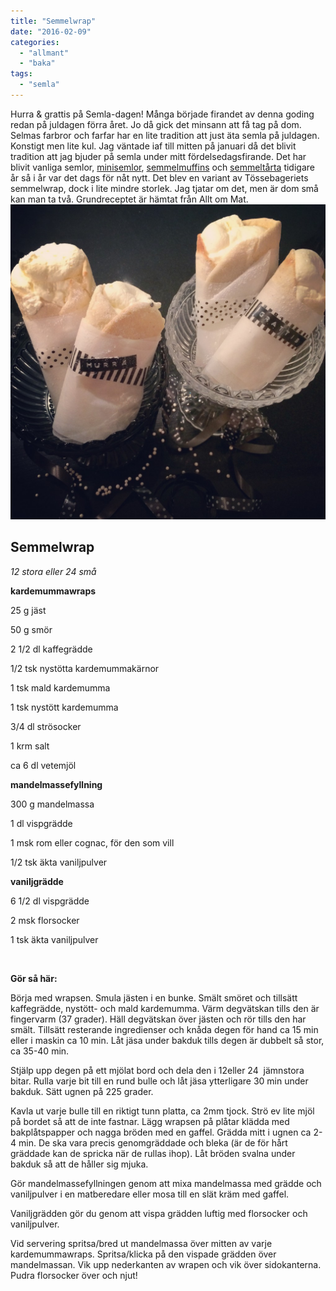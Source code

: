 ```yaml
---
title: "Semmelwrap"
date: "2016-02-09"
categories: 
  - "allmant"
  - "baka"
tags: 
  - "semla"
---
```


Hurra & grattis på Semla-dagen! Många började firandet av denna goding redan på juldagen förra året. Jo då gick det minsann att få tag på dom. Selmas farbror och farfar har en lite tradition att just äta semla på juldagen. Konstigt men lite kul. Jag väntade iaf till mitten på januari då det blivit tradition att jag bjuder på semla under mitt fördelsedagsfirande. Det har blivit vanliga semlor, [minisemlor](http://import.local/2012/02/20/semlor/), [semmelmuffins](http://import.local/2015/02/10/semelmuffins/) och [semmeltårta](http://import.local/2015/01/18/hurra/) tidigare år så i år var det dags för nåt nytt. Det blev en variant av Tössebageriets semmelwrap, dock i lite mindre storlek. Jag tjatar om det, men är dom små kan man ta två. Grundreceptet är hämtat från Allt om Mat.![IMG_0545](/static/img/IMG_0545-1020x1020.jpg)

## **Semmelwrap**

_12 stora eller 24 små_

**kardemummawraps**

25 g jäst

50 g smör

2 1/2 dl kaffegrädde

1/2 tsk nystötta kardemummakärnor

1 tsk mald kardemumma

1 tsk nystött kardemumma

3/4 dl strösocker

1 krm salt

ca 6 dl vetemjöl

**mandelmassefyllning**

300 g mandelmassa

1 dl vispgrädde

1 msk rom eller cognac, för den som vill

1/2 tsk äkta vaniljpulver

**vaniljgrädde**

6 1/2 dl vispgrädde

2 msk florsocker

1 tsk äkta vaniljpulver

 

**Gör så här:**

Börja med wrapsen. Smula jästen i en bunke. Smält smöret och tillsätt kaffegrädde, nystött- och mald kardemumma. Värm degvätskan tills den är fingervarm (37 grader). Häll degvätskan över jästen och rör tills den har smält. Tillsätt resterande ingredienser och knåda degen för hand ca 15 min eller i maskin ca 10 min. Låt jäsa under bakduk tills degen är dubbelt så stor, ca 35-40 min.

Stjälp upp degen på ett mjölat bord och dela den i 12eller 24  jämnstora bitar. Rulla varje bit till en rund bulle och låt jäsa ytterligare 30 min under bakduk. Sätt ugnen på 225 grader.

Kavla ut varje bulle till en riktigt tunn platta, ca 2mm tjock. Strö ev lite mjöl på bordet så att de inte fastnar. Lägg wrapsen på plåtar klädda med bakplåtspapper och nagga bröden med en gaffel. Grädda mitt i ugnen ca 2-4 min. De ska vara precis genomgräddade och bleka (är de för hårt gräddade kan de spricka när de rullas ihop). Låt bröden svalna under bakduk så att de håller sig mjuka.

Gör mandelmassefyllningen genom att mixa mandelmassa med grädde och vaniljpulver i en matberedare eller mosa till en slät kräm med gaffel.

Vaniljgrädden gör du genom att vispa grädden luftig med florsocker och vaniljpulver.

Vid servering spritsa/bred ut mandelmassa över mitten av varje kardemummawraps. Spritsa/klicka på den vispade grädden över mandelmassan. Vik upp nederkanten av wrapen och vik över sidokanterna. Pudra florsocker över och njut!
